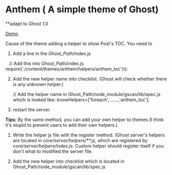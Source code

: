 # Anthem ( A simple theme of Ghost)
**adapt to Ghost 1.0

[Demo](http://www.anmane.com/).

Cause of the theme adding a helper to show Post's TOC. You need to 
 1. Add a line in the *Ghost_Path*/index.js

    // Add this into Ghost_Path/index.js
    require('./content/themes/anthem/helpers/anthem_toc')():
    
 2. Add the new helper name into checklist. (Ghost will check whether there is any unknown helper.)
 
    // Add the helper name in Ghost_Path/node_module/gscan/lib/spec.js which is looked like:
    knowHelpers=['foreach',.......,'anthem_toc'];

 3. restart the server.
 
 
**Tips:** By the same method, you can add your own helper to themes.(I think it's stupid to prevent users to add their own helpers.)

1. Write the helper js file with the register method.
(Ghost server's helpers are located in *core/server/helpers/\*\*.js*, which are registered by *core/server/helpers/index.js*.  Custom helper should register itself if you don't what to modified the server file.

2. Add the new helper into checklist which is located in Ghost_Path/node_module/gscan/lib/spec.js
  
  
